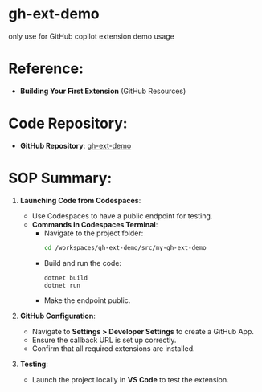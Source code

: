 # gh-ext-demo
only use for GitHub copilot extension demo usage

# Reference:
- **Building Your First Extension** (GitHub Resources)

# Code Repository:
- **GitHub Repository**: [gh-ext-demo](https://github.com/payton-chou-ms/gh-ext-demo)

# SOP Summary:
1. **Launching Code from Codespaces**:
   - Use Codespaces to have a public endpoint for testing.
   - **Commands in Codespaces Terminal**:
     - Navigate to the project folder:
       ```bash
       cd /workspaces/gh-ext-demo/src/my-gh-ext-demo
       ```
     - Build and run the code:
       ```bash
       dotnet build
       dotnet run
       ```
     - Make the endpoint public.

2. **GitHub Configuration**:
   - Navigate to **Settings > Developer Settings** to create a GitHub App.
   - Ensure the callback URL is set up correctly.
   - Confirm that all required extensions are installed.

3. **Testing**:
   - Launch the project locally in **VS Code** to test the extension.
